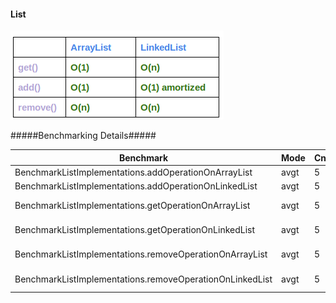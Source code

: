 #### List

![comparision](https://github.com/grijeshsaini/java-playground/blob/master/collections/src/main/resources/arraylist-vs-linkedlist.png?raw=true)

#####Benchmarking Details#####


Benchmark                                               |    Mode | Cnt   |      Score     |     Error | Units
--------------------------------------------------------|---------|-------|----------------|-----------|----
BenchmarkListImplementations.addOperationOnArrayList    |    avgt |   5   |  11358.910 ±   |4472.095   | ns/op
BenchmarkListImplementations.addOperationOnLinkedList   |    avgt |   5   |   9597.084 ±   |1859.942   | ns/op
BenchmarkListImplementations.getOperationOnArrayList    |    avgt |   5   |8920970.507 ±   |125116.926 | ns/op
BenchmarkListImplementations.getOperationOnLinkedList   |    avgt |   5   |10357966.170 ±  |106688.823 | ns/op
BenchmarkListImplementations.removeOperationOnArrayList |   avgt  |   5   |8170887.318 ±   |146667.534 | ns/op
BenchmarkListImplementations.removeOperationOnLinkedList|  avgt   |   5   |10292160.671 ±  |306993.406 | ns/op


